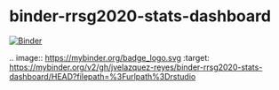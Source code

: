 # binder-rrsg2020-stats-dashboard

[![Binder](https://mybinder.org/badge_logo.svg)](https://mybinder.org/v2/gh/jvelazquez-reyes/binder-rrsg2020-stats-dashboard/HEAD?filepath=%3Furlpath%3Drstudio)

.. image:: https://mybinder.org/badge_logo.svg
 :target: https://mybinder.org/v2/gh/jvelazquez-reyes/binder-rrsg2020-stats-dashboard/HEAD?filepath=%3Furlpath%3Drstudio
